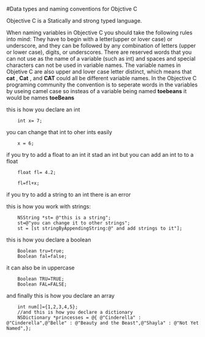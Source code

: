 #Data types and naming conventions for Objctive C

  Objective C is a Statically and strong typed language. 

  When naming variables in Objective C you should take the following rules into mind: They have to begin with a letter(upper or lover case)
or underscore, and they can be followed by any combination of letters (upper or lower case), digits, or underscores. There are reserved 
words that you can not use as the name of a variable (such as int) and spaces and special characters can not be used in variable names. 
The variable names in Objetive C are also upper and lover case letter distinct, which means that **cat** , **Cat** , and **CAT** could all be different 
variable names. In the Objective C programing community the convention is to seperate words in the variables by useing camel case so insteas of a variable 
being named **toebeans** it would be names **toeBeans**

  this is how you declare an int
  
        int x= 7;
        
  you can change that int to oher ints easily
  
        x = 6;
        
 if you try to add a float to an int it stad an int but you can add an int to to a float
 
        float fl= 4.2;
        
        fl=fl+x;
        
if you try to add a string to an int there is an error

this is how you work with strings:

        NSString *st= @"this is a string";
        st=@"you can change it to other strings";
        st = [st stringByAppendingString:@" and add strings to it"];
        
this is how you declare a boolean

        Boolean tru=true;
        Boolean fal=false;
        
it can also be in uppercase

        Boolean TRU=TRUE;
        Boolean FAL=FALSE;
        
and finally this is how you declare an array

        int num[]={1,2,3,4,5};
        //and this is how you declare a dictionary
        NSDictionary *princesses = @{ @"Cinderella" :  @"Cinderella",@"Belle" : @"Beauty and the Beast",@"Shayla" : @"Not Yet Named",};
        
        
        
        
        
